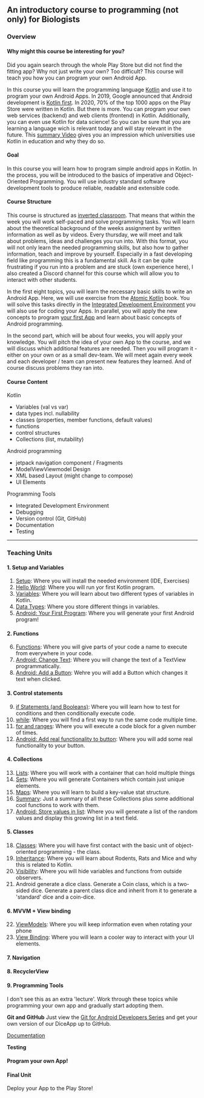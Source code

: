 ## An introductory course to programming (not only) for Biologists

### Overview

#### Why might this course be interesting for you?

Did you again search through the whole Play Store but did not find the fitting app? Why not just write your own? Too difficult? This course will teach you how you can program your own Android App.

In this course you will learn the programming language [Kotlin](https://kotlinlang.org/) and use it to program your own Android Apps. In 2019, Google announced that Android development is [Kotlin first](https://android-developers.googleblog.com/2019/12/androids-commitment-to-kotlin.html). In 2020, 70% of the top 1000 apps on the Play Store were written in Kotlin. But there is more. You can program your own web services (backend) and web clients (frontend) in Kotlin. Additionally, you can even use Kotlin for data science! So you can be sure that you are learning a language wich is relevant today and will stay relevant in the future. This [summary Video](https://www.youtube.com/watch?v=CQlBQ5tfbHE&list=PLlFc5cFwUnmzT4cgLOGJYGnY6j0W2xoFA&index=2) gives you an impression which universities use Kotlin in education and why they do so.

#### Goal

In this course you will learn how to program simple android apps in Kotlin. In the process, you will be introduced to the basics of imperative and Object-Oriented Programming. You will use industry standard software development tools to produce reliable, readable and extensible code.

#### Course Structure

This course is structured as [inverted classroom](https://en.wikipedia.org/wiki/Flipped_classroom). That means that within the week you will work self-paced and solve programming tasks. You will learn about the theoretical background of the weeks assignment by written information as well as by videos. Every thursday, we will meet and talk about problems, ideas and challenges you run into. With this format, you will not only learn the needed programming skills, but also how to gather information, teach and improve by yourself. Especially in a fast developing field like programming this is a fundamental skill. As it can be quite frustrating if you run into a problem and are stuck (own experience here), I also created a Discord channel for this course which will allow you to interact with other students.

In the first eight topics, you will learn the necessary basic skills to write an Android App. Here, we will use exercise from the [Atomic Kotlin](https://www.atomickotlin.com/) book. You will solve this tasks directly in the [Integrated Development Environment](https://en.wikipedia.org/wiki/Integrated_development_environment) you will also use for coding your Apps. In parallel, you will apply the new concepts to program [your first App](https://github.com/Joerg-Schultz/DiceApp) and learn about basic concepts of Android programming.

In the second part, which will be about four weeks, you will apply your knowledge. You will pitch the idea of your own App to the course, and we will discuss which additional features are needed. Then you will program it - either on your own or as a small dev-team. We will meet again every week and each developer / team can present new features they learned. And of course discuss problems they ran into.

#### Course Content

Kotlin
- Variables (val vs var)
- data types incl. nullability
- classes (properties, member functions, default values)
- functions
- control structures
- Collections (list, mutability)

Android programming
- jetpack navigation component / Fragments
- ModelViewViewmodel Design
- XML based Layout (might change to compose)
- UI Elements

Programming Tools
- Integrated Development Environment
- Debugging
- Version control (Git, GitHub)
- Documentation
- Testing

---

### Teaching Units

#### 1. Setup and Variables

1. [Setup](./Setup/setup.md): Where you will install the needed environment (IDE, Exercises)
2. [Hello World](./HelloWorld/helloworld.md): Where you will run yor first Kotlin program.
3. [Variables](./VariablesAndDataTypes/variables.md): Where you will learn about two different types of variables in Kotlin.
4. [Data Types](./VariablesAndDataTypes/datatypes.md): Where you store different things in variables.
5. [Android: Your First Program](./DiceApp/emptyproject.md): Where you will generate your first Android program!

#### 2. Functions
6. [Functions](./Functions/functions.md): Where you will give parts of your code a name to execute from everywhere in your code. 
7. [Android: Change Text](./DiceApp/changetext.md): Where you will change the text of a TextView programmatically.
8. [Android: Add a Button](./DiceApp/addbutton.md): Wehre you will add a Button which changes it text when clicked.

#### 3. Control statements
9. [if Statements (and Booleans)](./ControlStatements/ifstatements.md): Where you will learn how to test for conditions and then conditionally execute code.
10. [while](./ControlStatements/while.md): Where you will find a first way to run the same code multiple time.
11. [for and ranges](./ControlStatements/for.md): Where you will execute a code block for a given number of times.
12. [Android: Add real functionality to button](./DiceApp/addfunctionstobutton.md): Where you will add some real functionality to your button.

#### 4. Collections
13. [Lists](./Collections/lists.md): Where you will work with a container that can hold multiple things
14. [Sets](./Collections/sets.md): Where you will generate Containers which contain just unique elements.
15. [Maps](./Collections/maps.md): Where you will learn to build a key-value stat structure.
16. [Summary](./Collections/wrap_up.md): Just a summary of all these Collections plus some additional cool functions to work with them.
17. [Android: Store values in list](./DiceApp/randomvaluelist.md): Where you will generate a list of the random values and display this growing list in a text field.

#### 5. Classes
18. [Classes](./Classes/classes.md): Where you will have first contact with the basic unit of object-oriented programming - the class.
19. [Inheritance](./Classes/inheritance.md): Where you will learn about Rodents, Rats and Mice and why this is related to Kotlin.
20. [Visibility](./Classes/visibility.md): Where you will hide variables and functions from outside observers.
21. Android generate a dice class. Generate a Coin class, which is a two-sided dice. Generate a parent class dice and inherit from it to generate a 'standard' dice and a coin-dice.

#### 6. MVVM + View binding

22. [ViewModels](DiceApp/viewmodel.md): Where you will keep information even when rotating your phone
23. [View Binding](DiceApp/viewbinding.md): Where you will learn a cooler way to interact with your UI elements.


#### 7. Navigation 


#### 8. RecyclerView


#### 9. Programming Tools

I don't see this as an extra 'lecture'. Work through these topics while programming your own app and gradually start adopting them.

**Git and GitHub**
Just view the [Git for Android Developers Series](https://www.youtube.com/watch?v=zqo08bQXU4Q&list=PLQkwcJG4YTCQTEk4J4btiOJBV0PhKjJVS) and get your own version of our DiceApp up to GitHub.

[Documentation](./ProgrammingTools/documentation.md)

**Testing**


#### Program your own App!

#### Final Unit

Deploy your App to the Play Store!
